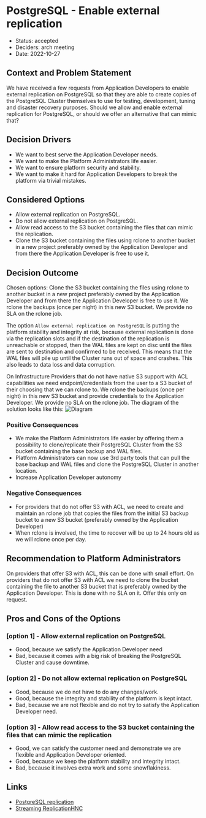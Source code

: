 # PostgreSQL - Enable external replication

- Status: accepted
- Deciders: arch meeting
- Date: 2022-10-27

## Context and Problem Statement

We have received a few requests from Application Developers to enable external replication on PostgreSQL so that they are able to create copies of the PostgreSQL Cluster themselves to use for testing, development, tuning and disaster recovery purposes.
Should we allow and enable external replication for PostgreSQL, or should we offer an alternative that can mimic that?

## Decision Drivers

- We want to best serve the Application Developer needs.
- We want to make the Platform Administrators life easier.
- We want to ensure platform security and stability.
- We want to make it hard for Application Developers to break the platform via trivial mistakes.

## Considered Options

- Allow external replication on PostgreSQL.
- Do not allow external replication on PostgreSQL.
- Allow read access to the S3 bucket containing the files that can mimic the replication.
- Clone the S3 bucket containing the files using rclone to another bucket in a new project preferably owned by the Application Developer and from there the Application Developer is free to use it.

## Decision Outcome

Chosen options: Clone the S3 bucket containing the files using rclone to another bucket in a new project preferably owned by the Application Developer and from there the Application Developer is free to use it.
We rclone the backups (once per night) in this new S3 bucket.
We provide no SLA on the rclone job.

The option `Allow external replication on PostgreSQL` is putting the platform stability and integrity at risk, because external replication is done via the replication slots and if the destination of the replication is unreachable or stopped, then the WAL files are kept on disc until the files are sent to destination and confirmed to be received. This means that the WAL files will pile up until the Cluster runs out of space and crashes. This also leads to data loss and data corruption.

On Infrastructure Providers that do not have native S3 support with ACL capabilities we need endpoint/credentials from the user to a S3 bucket of their choosing that we can rclone to. We rclone the backups (once per night) in this new S3 bucket and provide credentials to the Application Developer. We provide no SLA on the rclone job.
The diagram of the solution looks like this:
![Diagram](../img/adr-0027.drawio.svg)

### Positive Consequences

- We make the Platform Administrators life easier by offering them a possibility to clone/replicate their PostgreSQL Cluster from the S3 bucket containing the base backup and WAL files.
- Platform Administrators can now use 3rd party tools that can pull the base backup and WAL files and clone the PostgreSQL Cluster in another location.
- Increase Application Developer autonomy

### Negative Consequences

- For providers that do not offer S3 with ACL, we need to create and maintain an rclone job that copies the files from the initial S3 backup bucket to a new S3 bucket (preferably owned by the Application Developer)
- When rclone is involved, the time to recover will be up to 24 hours old as we will rclone once per day.

## Recommendation to Platform Administrators

On providers that offer S3 with ACL, this can be done with small effort.
On providers that do not offer S3 with ACL we need to clone the bucket containing the file to another S3 bucket that is preferably owned by the Application Developer.
This is done with no SLA on it.
Offer this only on request.

## Pros and Cons of the Options <!-- optional -->

### [option 1] - Allow external replication on PostgreSQL

- Good, because we satisfy the Application Developer need
- Bad, because it comes with a big risk of breaking the PostgreSQL Cluster and cause downtime.

### [option 2] - Do not allow external replication on PostgreSQL

- Good, because we do not have to do any changes/work.
- Good, because the integrity and stability of the platform is kept intact.
- Bad, because we are not flexible and do not try to satisfy the Application Developer need.

### [option 3] - Allow read access to the S3 bucket containing the files that can mimic the replication

- Good, we can satisfy the customer need and demonstrate we are flexible and Application Developer oriented.
- Good, because we keep the platform stability and integrity intact.
- Bad, because it involves extra work and some snowflakiness.

## Links <!-- optional -->

- [PostgreSQL replication](https://www.postgresql.org/docs/current/runtime-config-replication.html)
- [Streaming ReplicationHNC](https://www.postgresql.org/docs/current/warm-standby.html#STREAMING-REPLICATION)
